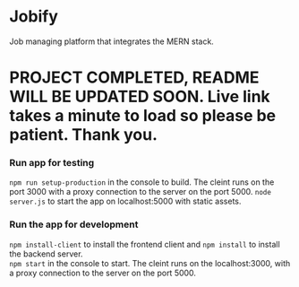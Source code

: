 # Jobify
Job managing platform that integrates the MERN stack.

# PROJECT COMPLETED, README WILL BE UPDATED SOON. Live link takes a minute to load so please be patient. Thank you.

### Run app for testing
`npm run setup-production` in the console to build. The cleint runs on the port 3000 with a proxy connection to the server on the port 5000.
`node server.js` to start the app on localhost:5000 with static assets.

### Run the app for development
`npm install-client` to install the frontend client and `npm install` to install the backend server.  
`npm start` in the console to start. The cleint runs on the localhost:3000, with a proxy connection to the server on the port 5000.
